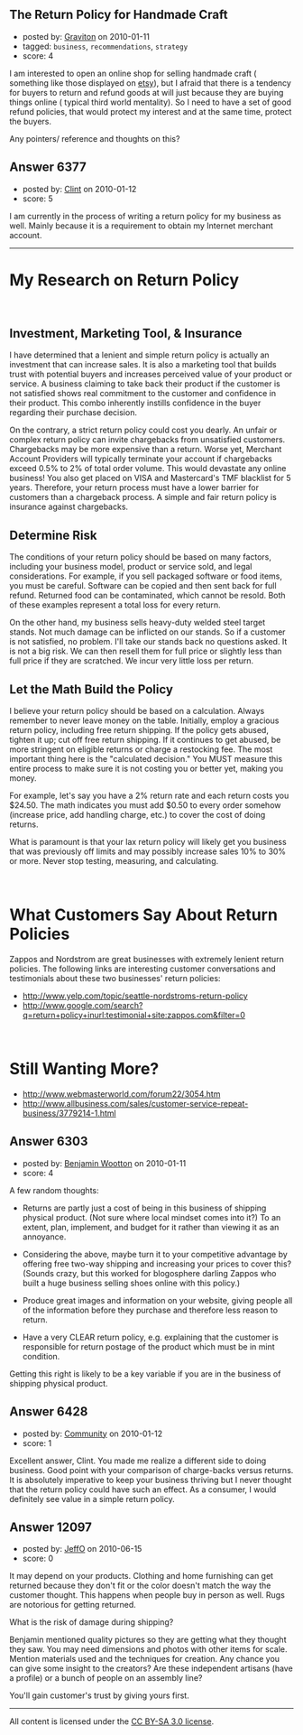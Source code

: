 ## The Return Policy for Handmade Craft

- posted by: [Graviton](https://stackexchange.com/users/-1/85-graviton) on 2010-01-11
- tagged: `business`, `recommendations`, `strategy`
- score: 4

I am interested to open an online shop for selling handmade craft ( something like those displayed on [etsy][1]), but I afraid that there is a tendency for buyers to return and refund goods at will just because they are buying things online ( typical third world mentality). So I need to have a set of good refund policies, that would protect my interest and at the same time, protect the buyers.

Any pointers/ reference and thoughts on this?


  [1]: http://etsy.com


## Answer 6377

- posted by: [Clint](https://stackexchange.com/users/-1/1100-clint) on 2010-01-12
- score: 5

I am currently in the process of writing a return policy for my business as well. Mainly because it is a requirement to obtain my Internet merchant account.

----------

My Research on Return Policy
======

&nbsp;

Investment, Marketing Tool, &amp; Insurance
----

I have determined that a lenient and simple return policy is actually an investment that can increase sales. It is also a marketing tool that builds trust with potential buyers and increases perceived value of your product or service. A business claiming to take back their product if the customer is not satisfied shows real commitment to the customer and confidence in their product. This combo inherently instills confidence in the buyer regarding their purchase decision.

On the contrary, a strict return policy could cost you dearly. An unfair or complex return policy can invite chargebacks from unsatisfied customers. Chargebacks may be more expensive than a return. Worse yet, Merchant Account Providers will typically terminate your account if chargebacks exceed 0.5% to 2% of total order volume. This would devastate any online business! You also get placed on VISA and Mastercard's TMF blacklist for 5 years. Therefore, your return process must have a lower barrier for customers than a chargeback process. A simple and fair return policy is insurance against chargebacks.


Determine Risk
-----

The conditions of your return policy should be based on many factors, including your business model, product or service sold, and legal considerations. For example, if you sell packaged software or food items, you must be careful. Software can be copied and then sent back for full refund. Returned food can be contaminated, which cannot be resold. Both of these examples represent a total loss for every return.

On the other hand, my business sells heavy-duty welded steel target stands. Not much damage can be inflicted on our stands. So if a customer is not satisfied, no problem. I'll take our stands back no questions asked.  It is not a big risk. We can then resell them for full price or slightly less than full price if they are scratched. We incur very little loss per return.

Let the Math Build the Policy
-----

I believe your return policy should be based on a calculation. Always remember to never leave money on the table. Initially, employ a gracious return policy, including free return shipping. If the policy gets abused, tighten it up; cut off free return shipping. If it continues to get abused, be more stringent on eligible returns or charge a restocking fee. The most important thing here is the "calculated decision." You MUST measure this entire process to make sure it is not costing you or better yet, making you money.

For example, let's say you have a 2% return rate and each return costs you $24.50. The math indicates you must add $0.50 to every order somehow (increase price, add handling charge, etc.) to cover the cost of doing returns.

What is paramount is that your lax return policy will likely get you business that was previously off limits and may possibly increase sales 10% to 30% or more. Never stop testing, measuring, and calculating.

&nbsp;

What Customers Say About Return Policies
====
Zappos and Nordstrom are great businesses with extremely lenient return policies. The following links are interesting customer conversations and testimonials about these two businesses' return policies:

 - http://www.yelp.com/topic/seattle-nordstroms-return-policy
 - http://www.google.com/search?q=return+policy+inurl:testimonial+site:zappos.com&filter=0

&nbsp;

Still Wanting More?
====

 - http://www.webmasterworld.com/forum22/3054.htm
 - http://www.allbusiness.com/sales/customer-service-repeat-business/3779214-1.html


## Answer 6303

- posted by: [Benjamin Wootton](https://stackexchange.com/users/-1/2094-benjamin-wootton) on 2010-01-11
- score: 4

A few random thoughts:

- Returns are partly just a cost of being in this business of shipping physical product.  (Not sure where local mindset comes into it?)  To an extent, plan, implement, and budget for it rather than viewing it as an annoyance.  

- Considering the above, maybe turn it to your competitive advantage by offering free two-way shipping and increasing your prices to cover this?  (Sounds crazy, but this worked for blogosphere darling Zappos who built a huge business selling shoes online with this policy.)

- Produce great images and information
   on your website, giving people all of
   the information before they purchase and therefore less reason to return.

- Have a very CLEAR return policy, e.g.
   explaining that the customer is
   responsible for return postage of the product which must be in mint
   condition.  

Getting this right is likely to be a key variable if you are in the business of shipping physical product.


 


## Answer 6428

- posted by: [Community](https://stackexchange.com/users/-1/-1-community) on 2010-01-12
- score: 1

Excellent answer, Clint. You made me realize a different side to doing business. Good point with your comparison of charge-backs versus returns.  It is absolutely imperative to keep your business thriving but I never thought that the return policy could have such an effect. As a consumer, I would definitely see value in a simple return policy. 


## Answer 12097

- posted by: [JeffO](https://stackexchange.com/users/-1/1796-jeffo) on 2010-06-15
- score: 0

It may depend on your products. Clothing and home furnishing can get returned because they don't fit or the color doesn't match the way the customer thought. This happens when people buy in person as well. Rugs are notorious for getting returned.

What is the risk of damage during shipping?

Benjamin mentioned quality pictures so they are getting what they thought they saw. You may need dimensions and photos with other items for scale. Mention materials used and the techniques for creation. Any chance you can give some insight to the creators? Are these independent artisans (have a profile) or a bunch of people on an assembly line?

You'll gain customer's trust by giving yours first.



---

All content is licensed under the [CC BY-SA 3.0 license](https://creativecommons.org/licenses/by-sa/3.0/).
